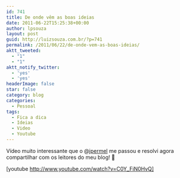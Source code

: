 ```yaml
---
id: 741
title: De onde vêm as boas ideias
date: 2011-06-22T15:25:38+00:00
author: lpsouza
layout: post
guid: http://luizsouza.com.br/?p=741
permalink: /2011/06/22/de-onde-vem-as-boas-ideias/
aktt_tweeted:
  - "1"
  - "1"
aktt_notify_twitter:
  - 'yes'
  - 'yes'
headerImage: false
star: false
category: blog
categories:
  - Pessoal
tags:
  - Fica a dica
  - Ideias
  - Video
  - Youtube
---
```

Vídeo muito interessante que o @<a title="João Ermel" href="http://twiter.com/jpermel" target="_blank">jpermel</a> me passou e resolvi agora compartilhar com os leitores do meu blog! 🙂

[youtube http://www.youtube.com/watch?v=C0Y_FiN0HvQ]